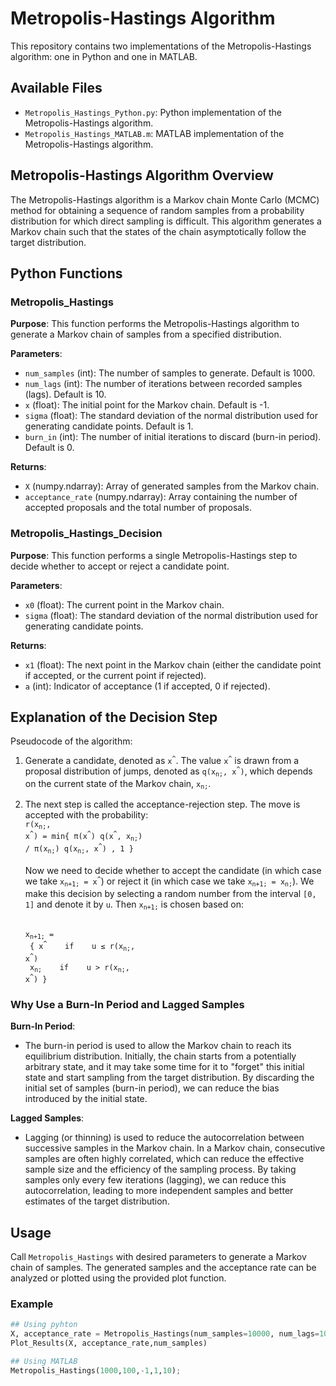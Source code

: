 # Metropolis-Hastings Algorithm

This repository contains two implementations of the Metropolis-Hastings algorithm: one in Python and one in MATLAB.

## Available Files

- `Metropolis_Hastings_Python.py`: Python implementation of the Metropolis-Hastings algorithm.
- `Metropolis_Hastings_MATLAB.m`: MATLAB implementation of the Metropolis-Hastings algorithm.

## Metropolis-Hastings Algorithm Overview

The Metropolis-Hastings algorithm is a Markov chain Monte Carlo (MCMC) method for obtaining a sequence of random samples from a probability distribution for which direct sampling is difficult. This algorithm generates a Markov chain such that the states of the chain asymptotically follow the target distribution.

## Python Functions

### Metropolis_Hastings

**Purpose**: This function performs the Metropolis-Hastings algorithm to generate a Markov chain of samples from a specified distribution.

**Parameters**:
- `num_samples` (int): The number of samples to generate. Default is 1000.
- `num_lags` (int): The number of iterations between recorded samples (lags). Default is 10.
- `x` (float): The initial point for the Markov chain. Default is -1.
- `sigma` (float): The standard deviation of the normal distribution used for generating candidate points. Default is 1.
- `burn_in` (int): The number of initial iterations to discard (burn-in period). Default is 0.

**Returns**:
- `X` (numpy.ndarray): Array of generated samples from the Markov chain.
- `acceptance_rate` (numpy.ndarray): Array containing the number of accepted proposals and the total number of proposals.

### Metropolis_Hastings_Decision

**Purpose**: This function performs a single Metropolis-Hastings step to decide whether to accept or reject a candidate point.

**Parameters**:
- `x0` (float): The current point in the Markov chain.
- `sigma` (float): The standard deviation of the normal distribution used for generating candidate points.

**Returns**:
- `x1` (float): The next point in the Markov chain (either the candidate point if accepted, or the current point if rejected).
- `a` (int): Indicator of acceptance (1 if accepted, 0 if rejected).

## Explanation of the Decision Step

Pseudocode of the algorithm:
1. Generate a candidate, denoted as <code>x<sup>&Hat;</sup></code>. The value <code>x<sup>&Hat;</sup></code> is drawn from a proposal distribution of jumps, denoted as <code>q(x<sub>n;</sub>, x<sup>&Hat;</sup>)</code>, which depends on the current state of the Markov chain, <code>x<sub>n;</sub></code>.



2. The next step is called the acceptance-rejection step. The move is accepted with the probability:
    <br>
    <code>r(x<sub>n;</sub>, x<sup>&Hat;</sup>) = min{ π(x<sup>&Hat;</sup>) q(x<sup>&Hat;</sup>, x<sub>n;</sub>) /  π(x<sub>n;</sub>) q(x<sub>n;</sub>, x<sup>&Hat;</sup>) , 1 }</code>
    <br>
    <br>
    Now we need to decide whether to accept the candidate (in which case we take <code>x<sub>n+1;</sub> = x<sup>&Hat;</sup></code>) or reject it (in which case we take <code>x<sub>n+1;</sub> = x<sub>n;</sub></code>). We make this decision by selecting a random number from the interval <code>[0, 1]</code> and denote it by <code>u</code>. Then <code>x<sub>n+1;</sub></code> is chosen based on:
    <br>
    <br>
    <code>
    x<sub>n+1;</sub> =
    <br>
      { x<sup>&Hat;</sup> &nbsp;&nbsp; if &nbsp;&nbsp; u ≤ r(x<sub>n;</sub>, x<sup>&Hat;</sup>)<br>
        x<sub>n;</sub> &nbsp;&nbsp; if &nbsp;&nbsp; u > r(x<sub>n;</sub>, x<sup>&Hat;</sup>)
      }
    </code>

### Why Use a Burn-In Period and Lagged Samples

**Burn-In Period**:
- The burn-in period is used to allow the Markov chain to reach its equilibrium distribution. Initially, the chain starts from a potentially arbitrary state, and it may take some time for it to "forget" this initial state and start sampling from the target distribution. By discarding the initial set of samples (burn-in period), we can reduce the bias introduced by the initial state.

**Lagged Samples**:
- Lagging (or thinning) is used to reduce the autocorrelation between successive samples in the Markov chain. In a Markov chain, consecutive samples are often highly correlated, which can reduce the effective sample size and the efficiency of the sampling process. By taking samples only every few iterations (lagging), we can reduce this autocorrelation, leading to more independent samples and better estimates of the target distribution.


## Usage

Call `Metropolis_Hastings` with desired parameters to generate a Markov chain of samples. The generated samples and the acceptance rate can be analyzed or plotted using the provided plot function.

### Example

```python
## Using pyhton
X, acceptance_rate = Metropolis_Hastings(num_samples=10000, num_lags=100, sigma=1, burn_in=100)
Plot_Results(X, acceptance_rate,num_samples)
```
```python
## Using MATLAB
Metropolis_Hastings(1000,100,-1,1,10);
```


